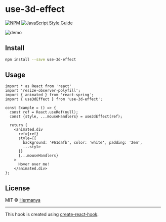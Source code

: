 # use-3d-effect

>

[![NPM](https://img.shields.io/npm/v/use-3d-effect.svg)](https://www.npmjs.com/package/use-3d-effect) [![JavaScript Style Guide](https://img.shields.io/badge/code_style-standard-brightgreen.svg)](https://standardjs.com)

![demo](https://media.giphy.com/media/fLp5ARL1xMwa7XTYQ4/giphy.gif)

## Install

```bash
npm install --save use-3d-effect
```

## Usage

```tsx
import * as React from 'react'
import 'resize-observer-polyfill';
import { animated } from 'react-spring';
import { use3dEffect } from 'use-3d-effect';

const Example = () => {
  const ref = React.useRef(null);
  const {style, ...mouseHandlers} = use3dEffect(ref);

  return (
    <animated.div
      ref={ref}
      style={{
        background: '#61dafb', color: 'white', padding: '2em',
        ...style
      }}
      {...mouseHandlers}
    >
      Hover over me!
    </animated.div>
};
```

## License

MIT © [Hermanya](https://github.com/Hermanya)

---

This hook is created using [create-react-hook](https://github.com/hermanya/create-react-hook).

